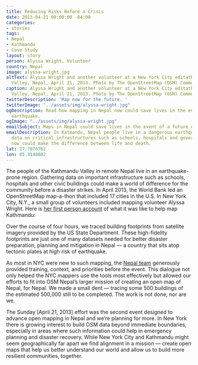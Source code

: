 ```yaml
---
title: Reducing Risks Before a Crisis
date: 2013-04-21 00:00:00 -04:00
categories:
- stories
tags:
- Nepal
- Kathmandu
- Case Study
layout: story
person: Alyssa Wright, Volunteer
country: Nepal
image: alyssa-wright.jpg
altText: Alyssa Wright and another volunteer at a New York City editathon to map Kathmandu
  Valley, Nepal, April 21, 2013. Photo by The OpenStreetMap (OSM) Community of Nepal.
caption: Alyssa Wright and another volunteer at a New York City editathon to map Kathmandu
  Valley, Nepal, April 21, 2013. Photo by The OpenStreetMap (OSM) Community of Nepal.
twitterDescription: 'Map now for the future. '
twitterImage: "../assets/img/alyssa-wright.jpg"
ogDescription: Read how mapping in Nepal now could save lives in the event of a future
  earthquake.
ogImage: "../assets/img/alyssa-wright.jpg"
emailSubject: Maps in Nepal could save lives in the event of a future earthquake.
emailDescription: In Katmandu, Nepal people live in a dangerous earthquake zone. Gathering
  data on critical infrastructures such as schools, hospitals and government offices
  now could make the difference between life and death.
lat: 27.7076762
lon: 85.3148882
---
```


The people of the Kathmandu Valley in remote Nepal live in an earthquake-prone region. Gathering data on important infrastructure such as schools, hospitals and other civic buildings could make a world of difference for the community before a disaster strikes. In April 2013, the World Bank led an OpenStreetMap map-a-thon that included 17 cities in the U.S. In New York City, N.Y., a small group of volunteers included mapping volunteer Alyssa Wright. Here is <a href="http://kathmandulivinglabs.org/blog/crossing-boundaries-by-tracing-buildings-mapping-kathmandu-from-new-york-city/" target="_blank">her first person account</a> of what it was like to help map Kathmandu:

Over the course of four hours, we traced building footprints from satellite imagery provided by the US State Department. These high-fidelity footprints are just one of many datasets needed for better disaster preparation, planning and mitigation in Nepal — a country that sits atop tectonic plates at high risk of earthquake.

As most in NYC were new to such mapping, the <a href="http://kathmandulivinglabs.org/pages/details/about_us" target ="_blank">Nepal team</a> generously provided training, context, and priorities before the event. This dialogue not only helped the NYC mappers use the tools most effectively but allowed our efforts to fit into OSM Nepal’s larger mission of creating an open map of Nepal, for Nepal. We made a small dent — tracing some 500 buildings of the estimated 500,000 still to be completed. The work is not done, nor are we.

The Sunday [April 21, 2013] effort was the second event designed to advance open mapping in Nepal and we’re planning for more. In New York there is growing interest to build OSM data beyond immediate boundaries, especially in areas where such information could help in emergency planning and disaster recovery. While New York City and Kathmandu might seem geographically far apart we find alignment in a mission — create open maps that help us better understand our world and allow us to build more resilient communities, together.
